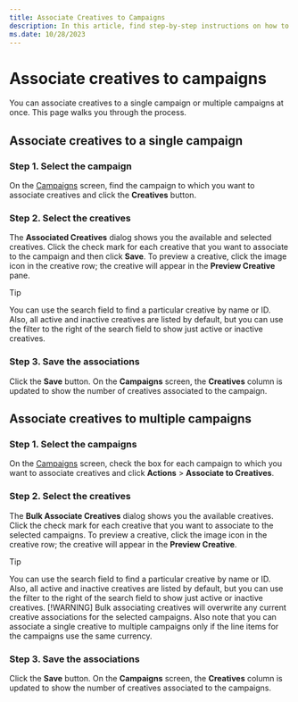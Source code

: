 ```yaml
---
title: Associate Creatives to Campaigns
description: In this article, find step-by-step instructions on how to associate creatives to a single campaign or multiple campaigns.
ms.date: 10/28/2023
---
```


# Associate creatives to campaigns

You can associate creatives to a single campaign or multiple campaigns at once. This page walks you through the process.

## Associate creatives to a single campaign

### Step 1. Select the campaign

On the [Campaigns](explore-campaigns.md) screen, find the campaign to which you want to associate creatives and click the **Creatives** button.

### Step 2. Select the creatives

The **Associated Creatives** dialog shows you the available and selected creatives. Click the check mark for each creative that you want to associate to the campaign and then click **Save**. To preview a creative, click the image icon in the creative row; the creative will appear in the **Preview Creative** pane.

> [!TIP]
> You can use the search field to find a particular creative by name or ID. Also, all active and inactive creatives are listed by default, but you can use the filter to the right of the search field to show just active or inactive creatives.

### Step 3. Save the associations

Click the **Save** button. On the **Campaigns** screen, the **Creatives** column is updated to show the number of creatives associated to the campaign.

## Associate creatives to multiple campaigns

### Step 1. Select the campaigns

On the [Campaigns](explore-campaigns.md) screen, check the box for each campaign to which you want to associate creatives and click
**Actions** > **Associate to Creatives**.

### Step 2. Select the creatives

The **Bulk Associate Creatives** dialog shows you the available creatives. Click the check mark for each creative that you want to associate to the selected campaigns. To preview a creative, click the image icon in the creative row; the creative will appear in the **Preview Creative**.

> [!TIP]
> You can use the search field to find a particular creative by name or ID. Also, all active and inactive creatives are listed by default, but you can use the filter to the right of the search field to show just active or inactive creatives.
> [!WARNING]
> Bulk associating creatives will overwrite any current creative associations for the selected campaigns. Also note that you can associate a single creative to multiple campaigns only if the line items for the campaigns use the same currency.

### Step 3. Save the associations

Click the **Save** button. On the **Campaigns** screen, the **Creatives** column is updated to show the number of creatives associated to the campaigns.
